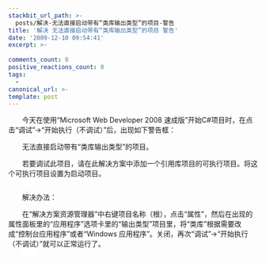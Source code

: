 ```yaml
---
stackbit_url_path: >-
  posts/解决-无法直接启动带有“类库输出类型”的项目-警告
title: '解决 无法直接启动带有“类库输出类型”的项目 警告'
date: '2009-12-10 09:54:41'
excerpt: >-
  
comments_count: 0
positive_reactions_count: 0
tags: 
  - 
canonical_url: >-
template: post
---
```

<div style="text-indent: 2em;"><p>今天在使用“Microsoft Web Developer 2008 速成版”开始C#项目时，在点击“调试”-&gt;“开始执行（不调试）”后，出现如下警告框：</p><p>无法直接启动带有“类库输出类型”的项目。</p><p>若要调试此项目，请在此解决方案中添加一个引用库项目的可执行项目。将这个可执行项目设置为启动项目。</p><p><span class="Apple-style-span" style="background-color: rgb(255, 255, 255); "><img onload="ResizeImage(this,520)" src="http://www.zizhujy.com/blog/image.axd?picture=image_381.png" alt="" title=""></span></p><p>解决办法：</p><p>在“解决方案资源管理器”中右键项目名称（根），点击“属性”，然后在出现的属性面板里的“应用程序”选项卡里的“输出类型”项目里，将“类库”根据需要改成“控制台应用程序”或者“Windows 应用程序”。关闭，再次“调试”-&gt;“开始执行（不调试）”就可以正常运行了。<img alt="" src="http://www.zizhujy.com/blog/image.axd?picture=image_382.png"></p><p><span class="Apple-style-span" style="background-color: rgb(255, 255, 255); "><img onload="ResizeImage(this,520)" src="http://www.zizhujy.com/blog/image.axd?picture=image_383.png" alt="" title=""></span></p></div><p>&nbsp;</p>